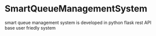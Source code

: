 # SmartQueueManagementSystem
smart queue management system is developed in python flask rest API base user friedly system
